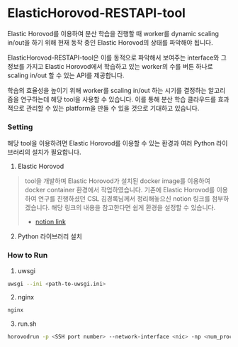 # ElasticHorovod-RESTAPI-tool

Elastic Horovod를 이용하여 분산 학습을 진행할 때 worker를 dynamic scaling in/out을 하기 위해 현재 동작 중인 Elastic Horovod의 상태를 파악해야 됩니다.

ElasticHorovod-RESTAPI-tool은 이를 동적으로 파악해서 보여주는 interface와 그 정보를 가지고 Elastic Horovod에서 학습하고 있는 worker의 수를 버튼 하나로 scaling in/out 할 수 있는 API를 제공합니다.

학습의 효율성을 높이기 위해 worker를 scaling in/out 하는 시기를 결정하는 알고리즘을 연구하는데 해당 tool을 사용할 수 있습니다. 이를 통해 분산 학습 클라우드를 효과적으로 관리할 수 있는 platform을 만들 수 있을 것으로 기대하고 있습니다.

### Setting

해당 tool을 이용하려면 Elastic Horovod를 이용할 수 있는 환경과 여러 Python 라이브러리의 설치가 필요합니다.

1. Elastic Horovod
>
>tool을 개발하며 Elastic Horovod가 설치된 docker image를 이용하여 docker container 환경에서 작업하였습니다.
기존에 Elastic Horovod를 이용하여 연구를 진행하셨던 CSL 김경록님께서 정리해놓으신 notion 링크를 첨부하겠습니다.
해당 링크의 내용을 참고한다면 쉽게 환경을 설정할 수 있습니다.
>+ [notion link](https://discreet-file-a73.notion.site/Elastic-Horovod-6ae5f2c3dac04b62b0f4605cf65b0d36)

2. Python 라이브러리 설치

### How to Run

1. uwsgi

```sh
uwsgi --ini <path-to-uwsgi.ini>
```

2. nginx

```sh
nginx
```

3. run.sh

```sh
horovodrun -p <SSH port number> --network-interface <nic> -np <num_proc> --min-np <min_num> --max-np <max_num> --host-discovery-script <path-to-script> python <path-to-run-script>
```
